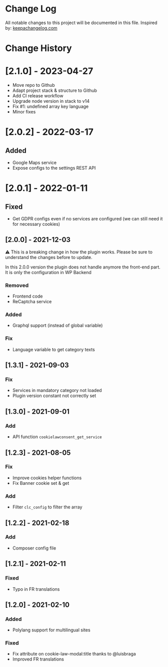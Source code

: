 # Change Log
All notable changes to this project will be documented in this file.
Inspired by: [keepachangelog.com](http://keepachangelog.com/)

# Change History

# [2.1.0] - 2023-04-27
- Move repo to Github
- Adapt project stack & structure to Github
- Add CI release workflow
- Upgrade node version in stack to v14
- Fix #1: undefined array key language
- Minor fixes

# [2.0.2] - 2022-03-17
## Added
- Google Maps service
- Expose configs to the settings REST API

# [2.0.1] - 2022-01-11
## Fixed
- Get GDPR configs even if no services are configured (we can still need it for necessary cookies)

## [2.0.0] - 2021-12-03
⚠️ This is a breaking change in how the plugin works. Please be sure to understand the changes before to update.

In this 2.0.0 version the plugin does not handle anymore the front-end part. It is only the configuration in WP Backend
### Removed
- Frontend code
- ReCaptcha service
### Added
- Graphql support (instead of global variable)
### Fix
- Language variable to get category texts

## [1.3.1] - 2021-09-03
### Fix
- Services in mandatory category not loaded
- Plugin version constant not correctly set

## [1.3.0] - 2021-09-01
### Add
- API function `cookielawconsent_get_service`

## [1.2.3] - 2021-08-05
### Fix
- Improve cookies helper functions
- Fix Banner cookie set & get
### Add
- Filter `clc_config` to filter the array

## [1.2.2] - 2021-02-18
### Add
- Composer config file

## [1.2.1] - 2021-02-11
### Fixed
- Typo in FR translations

## [1.2.0] - 2021-02-10
### Added
- Polylang support for multilingual sites
### Fixed
- Fix attribute on cookie-law-modal:title thanks to @luisbraga
- Improved FR translations
